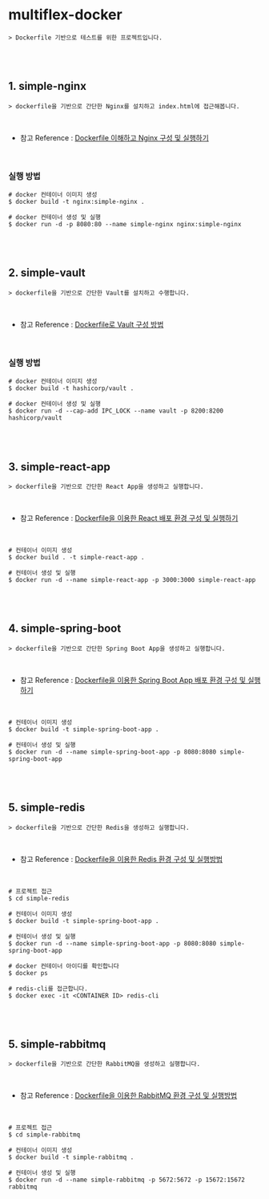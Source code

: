 # multiflex-docker

    > Dockerfile 기반으로 테스트를 위한 프로젝트입니다.

<br/>
<br/>

## 1. simple-nginx

    > dockerfile을 기반으로 간단한 Nginx를 설치하고 index.html에 접근해봅니다.

<br/>

- 참고 Reference : [Dockerfile 이해하고 Nginx 구성 및 실행하기](https://adjh54.tistory.com/414)

<br/>

### 실행 방법

    # docker 컨테이너 이미지 생성
    $ docker build -t nginx:simple-nginx .

    # docker 컨테이너 생성 및 실행
    $ docker run -d -p 8080:80 --name simple-nginx nginx:simple-nginx

<br/>
<br/>

## 2. simple-vault

    > dockerfile을 기반으로 간단한 Vault를 설치하고 수행합니다.

<br/>

- 참고 Reference : [Dockerfile로 Vault 구성 방법](https://adjh54.tistory.com/415)

<br/>

### 실행 방법

    # docker 컨테이너 이미지 생성
    $ docker build -t hashicorp/vault .

    # docker 컨테이너 생성 및 실행
    $ docker run -d --cap-add IPC_LOCK --name vault -p 8200:8200 hashicorp/vault

<br/>
<br/>

## 3. simple-react-app

    > dockerfile을 기반으로 간단한 React App을 생성하고 실행합니다.

<br/>

- 참고 Reference : [Dockerfile을 이용한 React 배포 환경 구성 및 실행하기](https://adjh54.tistory.com/417)

<br/>

    # 컨테이너 이미지 생성
    $ docker build . -t simple-react-app .

    # 컨테이너 생성 및 실행
    $ docker run -d --name simple-react-app -p 3000:3000 simple-react-app

<br/>
<br/>

## 4. simple-spring-boot

    > dockerfile을 기반으로 간단한 Spring Boot App을 생성하고 실행합니다.

<br/>

- 참고 Reference : [Dockerfile을 이용한 Spring Boot App 배포 환경 구성 및 실행하기](https://adjh54.tistory.com/420)

<br />

    # 컨테이너 이미지 생성
    $ docker build -t simple-spring-boot-app .

    # 컨테이너 생성 및 실행
    $ docker run -d --name simple-spring-boot-app -p 8080:8080 simple-spring-boot-app

<br/>
<br/>


## 5. simple-redis

    > dockerfile을 기반으로 간단한 Redis을 생성하고 실행합니다.

<br/>

- 참고 Reference : [Dockerfile을 이용한 Redis 환경 구성 및 실행방법](https://adjh54.tistory.com/449)

<br/>

    # 프로젝트 접근
    $ cd simple-redis

    # 컨테이너 이미지 생성
    $ docker build -t simple-spring-boot-app .

    # 컨테이너 생성 및 실행
    $ docker run -d --name simple-spring-boot-app -p 8080:8080 simple-spring-boot-app

    # docker 컨테이너 아이디를 확인합니다
    $ docker ps
    
    # redis-cli를 접근합니다.
    $ docker exec -it <CONTAINER ID> redis-cli

<br/>
<br/>

## 5. simple-rabbitmq

    > dockerfile을 기반으로 간단한 RabbitMQ을 생성하고 실행합니다.

<br/>

- 참고 Reference : [Dockerfile을 이용한 RabbitMQ 환경 구성 및 실행방법](https://adjh54.tistory.com/496)

<br/>

    # 프로젝트 접근
    $ cd simple-rabbitmq

    # 컨테이너 이미지 생성
    $ docker build -t simple-rabbitmq .

    # 컨테이너 생성 및 실행
    $ docker run -d --name simple-rabbitmq -p 5672:5672 -p 15672:15672 rabbitmq


<br/>
<br/>